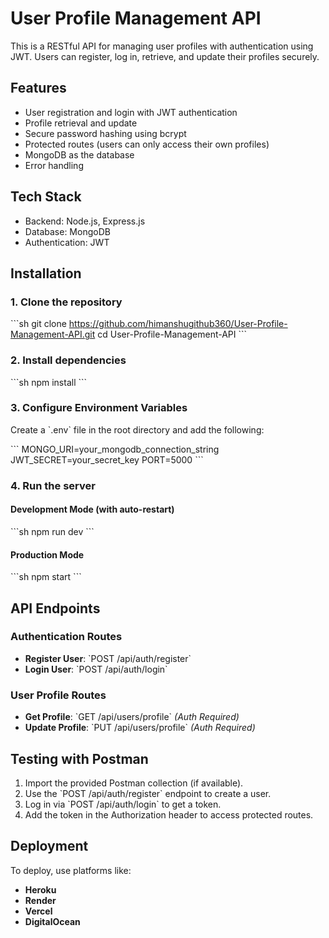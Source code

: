 # User Profile Management API

This is a RESTful API for managing user profiles with authentication using JWT. Users can register, log in, retrieve, and update their profiles securely.

## Features

- User registration and login with JWT authentication
- Profile retrieval and update
- Secure password hashing using bcrypt
- Protected routes (users can only access their own profiles)
- MongoDB as the database
- Error handling

## Tech Stack

- Backend: Node.js, Express.js
- Database: MongoDB
- Authentication: JWT

## Installation

### 1. Clone the repository

\`\`\`sh
git clone https://github.com/himanshugithub360/User-Profile-Management-API.git
cd User-Profile-Management-API
\`\`\`

### 2. Install dependencies

\`\`\`sh
npm install
\`\`\`

### 3. Configure Environment Variables

Create a \`.env\` file in the root directory and add the following:

\`\`\`
MONGO_URI=your_mongodb_connection_string
JWT_SECRET=your_secret_key
PORT=5000
\`\`\`

### 4. Run the server

#### Development Mode (with auto-restart)

\`\`\`sh
npm run dev
\`\`\`

#### Production Mode

\`\`\`sh
npm start
\`\`\`

## API Endpoints

### **Authentication Routes**

- **Register User**: \`POST /api/auth/register\`
- **Login User**: \`POST /api/auth/login\`

### **User Profile Routes**

- **Get Profile**: \`GET /api/users/profile\` *(Auth Required)*
- **Update Profile**: \`PUT /api/users/profile\` *(Auth Required)*

## Testing with Postman

1. Import the provided Postman collection (if available).
2. Use the \`POST /api/auth/register\` endpoint to create a user.
3. Log in via \`POST /api/auth/login\` to get a token.
4. Add the token in the Authorization header to access protected routes.

## Deployment

To deploy, use platforms like:

- **Heroku**
- **Render**
- **Vercel**
- **DigitalOcean**




